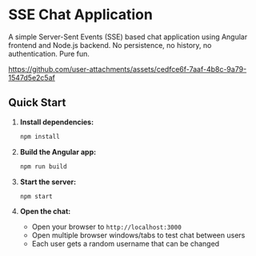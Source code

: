 # SSE Chat Application

A simple Server-Sent Events (SSE) based chat application using Angular frontend and Node.js backend. No persistence, no history, no authentication. Pure fun.

https://github.com/user-attachments/assets/cedfce6f-7aaf-4b8c-9a79-1547d5e2c5af

## Quick Start

1. **Install dependencies:**
   ```bash
   npm install
   ```

2. **Build the Angular app:**
   ```bash
   npm run build
   ```

3. **Start the server:**
   ```bash
   npm start
   ```

4. **Open the chat:**
   - Open your browser to `http://localhost:3000`
   - Open multiple browser windows/tabs to test chat between users
   - Each user gets a random username that can be changed
